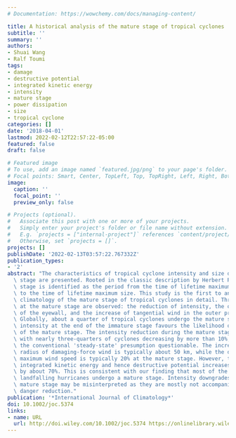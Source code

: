 ```yaml
---
# Documentation: https://wowchemy.com/docs/managing-content/

title: A historical analysis of the mature stage of tropical cyclones
subtitle: ''
summary: ''
authors:
- Shuai Wang
- Ralf Toumi
tags:
- damage
- destructive potential
- integrated kinetic energy
- intensity
- mature stage
- power dissipation
- size
- tropical cyclone
categories: []
date: '2018-04-01'
lastmod: 2022-02-12T22:57:22-05:00
featured: false
draft: false

# Featured image
# To use, add an image named `featured.jpg/png` to your page's folder.
# Focal points: Smart, Center, TopLeft, Top, TopRight, Left, Right, BottomLeft, Bottom, BottomRight.
image:
  caption: ''
  focal_point: ''
  preview_only: false

# Projects (optional).
#   Associate this post with one or more of your projects.
#   Simply enter your project's folder or file name without extension.
#   E.g. `projects = ["internal-project"]` references `content/project/deep-learning/index.md`.
#   Otherwise, set `projects = []`.
projects: []
publishDate: '2022-02-13T03:57:22.767332Z'
publication_types:
- '2'
abstract: "The characteristics of tropical cyclone intensity and size during the mature\
  \ stage are presented. Rooted in the classic description by Herbert Riehl, the mature\
  \ stage is identified as the period from the time of lifetime maximum intensity\
  \ to the time of lifetime maximum size. This study is the first to analyse the global\
  \ climatology of the mature stage of tropical cyclones in detail. Three basic features\
  \ at the mature stage are observed: the reduction of intensity, the outward expansion\
  \ of the eyewall, and the increase of tangential wind in the outer primary circulation.\
  \ Globally, about a quarter of tropical cyclones undergo the mature stage. High\
  \ intensity at the end of the immature stage favours the likelihood of the occurrence\
  \ of the mature stage. The intensity reduction during the mature stage is considerable\
  \ with nearly three-quarters of cyclones decreasing by more than 10%, which makes\
  \ the conventional 'steady-state' presumption questionable. The increase in the\
  \ radius of damaging-force wind is typically about 50 km, while the decrease in\
  \ maximum wind speed is typically 20% at the mature stage. However, the average\
  \ integrated kinetic energy and hence destructive potential increases substantially\
  \ by about 70%. This is consistent with our finding that most of the highly damaging\
  \ landfalling hurricanes undergo a mature stage. Intensity downgrades during the\
  \ mature stage may be misinterpreted as they are mostly not accompanied by an overall\
  \ danger reduction."
publication: '*International Journal of Climatology*'
doi: 10.1002/joc.5374
links:
- name: URL
  url: http://doi.wiley.com/10.1002/joc.5374 https://onlinelibrary.wiley.com/doi/10.1002/joc.5374
---
```

